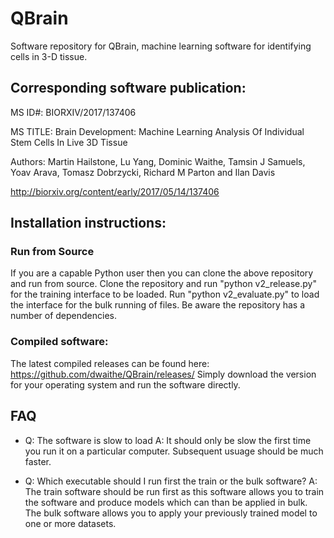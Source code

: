 # QBrain

Software repository for QBrain, machine learning software for identifying cells in 3-D tissue.


## Corresponding software publication:

MS ID#: BIORXIV/2017/137406

MS TITLE: Brain Development: Machine Learning Analysis Of Individual Stem Cells In Live 3D Tissue

Authors:
Martin Hailstone, Lu Yang, Dominic Waithe, Tamsin J Samuels, Yoav Arava, Tomasz Dobrzycki, Richard M Parton and Ilan Davis

http://biorxiv.org/content/early/2017/05/14/137406

## Installation instructions:

### Run from Source

If you are a capable Python user then  you can clone the above repository and run from source. Clone the repository and run "python v2_release.py" for the training interface to be loaded. Run "python v2_evaluate.py" to load the interface for the bulk running of files.
Be aware the repository has a number of dependencies.

### Compiled software:

The latest compiled releases can be found here:
https://github.com/dwaithe/QBrain/releases/
Simply download the version for your operating system and run the software directly.

## FAQ
* Q: The software is slow to load A: It should only be slow the first time you run it on a particular computer. Subsequent usuage should be much faster.

* Q: Which executable should I run first the train or the bulk software? A: The train software should be run first as this software allows you to train the software and produce models which can than be applied in bulk. The bulk software allows you to apply your previously trained model to one or more datasets.